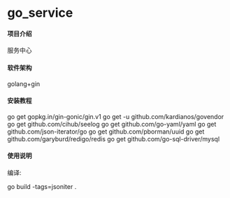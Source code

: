 # go_service

#### 项目介绍

服务中心

#### 软件架构

golang+gin


#### 安装教程

go get gopkg.in/gin-gonic/gin.v1
go get -u github.com/kardianos/govendor
go get github.com/cihub/seelog
go get github.com/go-yaml/yaml
go get github.com/json-iterator/go
go get github.com/pborman/uuid
go get github.com/garyburd/redigo/redis
go get github.com/go-sql-driver/mysql


#### 使用说明

编译:

go build -tags=jsoniter .
